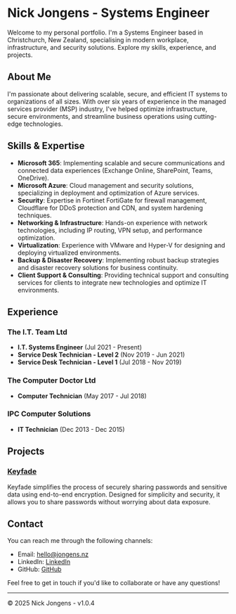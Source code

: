 # Nick Jongens - Systems Engineer

Welcome to my personal portfolio. I'm a Systems Engineer based in Christchurch, New Zealand, specialising in modern workplace, infrastructure, and security solutions. Explore my skills, experience, and projects.

## About Me

I'm passionate about delivering scalable, secure, and efficient IT systems to organizations of all sizes. With over six years of experience in the managed services provider (MSP) industry, I've helped optimize infrastructure, secure environments, and streamline business operations using cutting-edge technologies.

## Skills & Expertise

- **Microsoft 365**: Implementing scalable and secure communications and connected data experiences (Exchange Online, SharePoint, Teams, OneDrive).
- **Microsoft Azure**: Cloud management and security solutions, specializing in deployment and optimization of Azure services.
- **Security**: Expertise in Fortinet FortiGate for firewall management, Cloudflare for DDoS protection and CDN, and system hardening techniques.
- **Networking & Infrastructure**: Hands-on experience with network technologies, including IP routing, VPN setup, and performance optimization.
- **Virtualization**: Experience with VMware and Hyper-V for designing and deploying virtualized environments.
- **Backup & Disaster Recovery**: Implementing robust backup strategies and disaster recovery solutions for business continuity.
- **Client Support & Consulting**: Providing technical support and consulting services for clients to integrate new technologies and optimize IT environments.

## Experience

### The I.T. Team Ltd
- **I.T. Systems Engineer** (Jul 2021 - Present)
- **Service Desk Technician - Level 2** (Nov 2019 - Jun 2021)
- **Service Desk Technician - Level 1** (Jul 2018 - Nov 2019)

### The Computer Doctor Ltd
- **Computer Technician** (May 2017 - Jul 2018)

### IPC Computer Solutions
- **IT Technician** (Dec 2013 - Dec 2015)

## Projects

### [Keyfade](https://github.com/NickJongens/KeyFade)
Keyfade simplifies the process of securely sharing passwords and sensitive data using end-to-end encryption. Designed for simplicity and security, it allows you to share passwords without worrying about data exposure.

## Contact

You can reach me through the following channels:

- Email: [hello@jongens.nz](mailto:hello@jongens.nz)
- LinkedIn: [LinkedIn](https://nz.linkedin.com/in/nicolasjongens)
- GitHub: [GitHub](https://github.com/NickJongens)

Feel free to get in touch if you'd like to collaborate or have any questions!

---

&copy; 2025 Nick Jongens - v1.0.4
